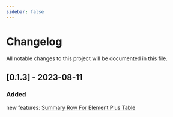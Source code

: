 ```yaml
---
sidebar: false
---
```


# Changelog

All notable changes to this project will be documented in this file.

## [0.1.3] - 2023-08-11

### Added
new features: [Summary Row For Element Plus Table](https://handsomewolf.github.io/num-utils/guide/element-plus-table-summary-row.html)